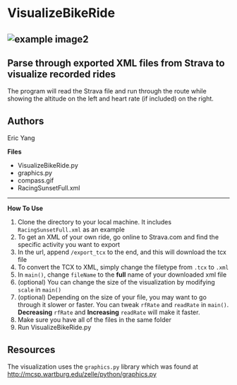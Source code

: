 # VisualizeBikeRide

![example image2](https://user-images.githubusercontent.com/30561629/39055165-7e1e98f2-4481-11e8-9be0-a2c84664a5d7.png)
 ---

## Parse through exported XML files from Strava to visualize recorded rides

The program will read the Strava file and run through the route while showing the altitude on the left and heart rate (if included) on the right.

## Authors

Eric Yang


**Files**

* VisualizeBikeRide.py
* graphics.py
* compass.gif
* RacingSunsetFull.xml

---

**How To Use**

1. Clone the directory to your local machine. It includes `RacingSunsetFull.xml` as an example
2. To get an XML of your own ride, go online to Strava.com and find the specific activity you want to export
3. In the url, append `/export_tcx` to the end, and this will download the tcx file
4. To convert the TCX to XML, simply change the filetype from `.tcx` to `.xml`
5. In `main()`, change `fileName` to the **full** name of your downloaded xml file
6. (optional) You can change the size of the visualization by modifying `scale` in `main()`
7. (optional) Depending on the size of your file, you may want to go through it slower or faster. You can tweak `rfRate` and `readRate` in `main()`. **Decreasing** `rfRate` and **Increasing** `readRate` will make it faster.
8. Make sure you have all of the files in the same folder
9. Run VisualizeBikeRide.py

## Resources

The visualization uses the `graphics.py` library which was found at http://mcsp.wartburg.edu/zelle/python/graphics.py